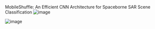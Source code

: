 MobileShuffle: An Efficient CNN Architecture for Spaceborne SAR Scene Classification
![image](https://github.com/user-attachments/assets/43f282b7-eb55-44cc-9185-5e75f31c63b6)

![image](https://github.com/user-attachments/assets/8e1ef963-c316-4615-9507-317af68cc265)

